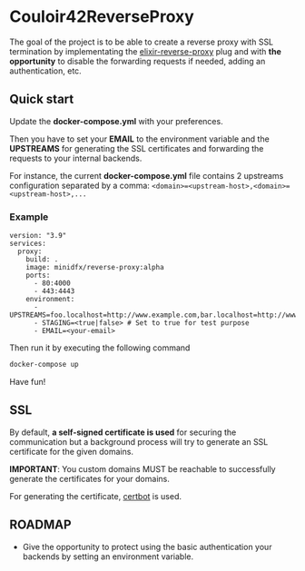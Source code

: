# Couloir42ReverseProxy

The goal of the project is to be able to create a reverse proxy with SSL termination by implementating the [elixir-reverse-proxy](https://github.com/tallarium/reverse_proxy_plug) plug and with **the opportunity** to disable the forwarding requests if needed, adding an authentication, etc.

## Quick start

Update the **docker-compose.yml** with your preferences.

Then you have to set your **EMAIL** to the environment variable and the **UPSTREAMS** for generating the SSL certificates and forwarding the requests to your internal backends.

For instance, the current **docker-compose.yml** file contains 2 upstreams configuration separated by a comma: `<domain>=<upstream-host>,<domain>=<upstream-host>,...`

### Example

```docker-compose
version: "3.9"
services:
  proxy:
    build: .
    image: minidfx/reverse-proxy:alpha
    ports:
      - 80:4000
      - 443:4443
    environment:
      - UPSTREAMS=foo.localhost=http://www.example.com,bar.localhost=http://www.perdu.com
      - STAGING=<true|false> # Set to true for test purpose
      - EMAIL=<your-email>

```

Then run it by executing the following command

```bash
docker-compose up
```

Have fun!

## SSL

By default, **a self-signed certificate is used** for securing the communication but a background process will try to generate an SSL certificate for the given domains.

**IMPORTANT**: You custom domains MUST be reachable to successfully generate the certificates for your domains.

For generating the certificate, [certbot](https://certbot.eff.org) is used.

## ROADMAP

- Give the opportunity to protect using the basic authentication your backends by setting an environment variable.